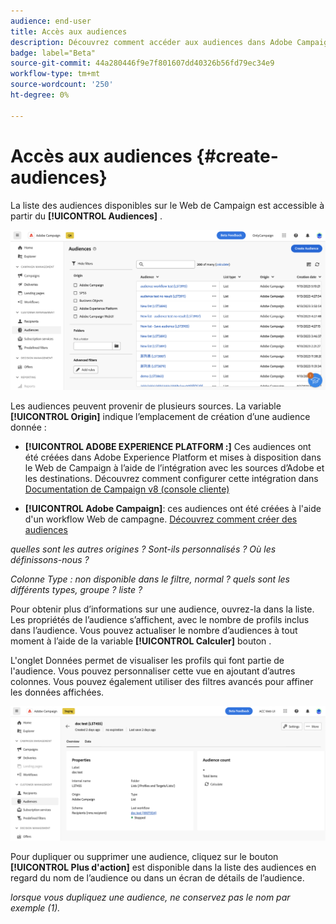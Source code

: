 ```yaml
---
audience: end-user
title: Accès aux audiences
description: Découvrez comment accéder aux audiences dans Adobe Campaign Web
badge: label="Beta"
source-git-commit: 44a280446f9e7f801607dd40326b56fd79ec34e9
workflow-type: tm+mt
source-wordcount: '250'
ht-degree: 0%

---
```



# Accès aux audiences {#create-audiences}

La liste des audiences disponibles sur le Web de Campaign est accessible à partir du **[!UICONTROL Audiences]** .

![](assets/audiences-list.png)

Les audiences peuvent provenir de plusieurs sources. La variable **[!UICONTROL Origin]** indique l’emplacement de création d’une audience donnée :

* **[!UICONTROL ADOBE EXPERIENCE PLATFORM :]** Ces audiences ont été créées dans Adobe Experience Platform et mises à disposition dans le Web de Campaign à l’aide de l’intégration avec les sources d’Adobe et les destinations. Découvrez comment configurer cette intégration dans [Documentation de Campaign v8 (console cliente)](https://experienceleague.adobe.com/docs/campaign/campaign-v8/connect/ac-aep/ac-aep.html)

* **[!UICONTROL Adobe Campaign]**: ces audiences ont été créées à l&#39;aide d&#39;un workflow Web de campagne. [Découvrez comment créer des audiences](create-audiences.md)

*quelles sont les autres origines ? Sont-ils personnalisés ? Où les définissons-nous ?*

*Colonne Type : non disponible dans le filtre, normal ? quels sont les différents types, groupe ? liste ?*

Pour obtenir plus d’informations sur une audience, ouvrez-la dans la liste. Les propriétés de l’audience s’affichent, avec le nombre de profils inclus dans l’audience. Vous pouvez actualiser le nombre d’audiences à tout moment à l’aide de la variable **[!UICONTROL Calculer]** bouton .

L&#39;onglet Données permet de visualiser les profils qui font partie de l&#39;audience. Vous pouvez personnaliser cette vue en ajoutant d’autres colonnes. Vous pouvez également utiliser des filtres avancés pour affiner les données affichées.

![](assets/audiences-details.png)

Pour dupliquer ou supprimer une audience, cliquez sur le bouton **[!UICONTROL Plus d&#39;action]** est disponible dans la liste des audiences en regard du nom de l’audience ou dans un écran de détails de l’audience.

*lorsque vous dupliquez une audience, ne conservez pas le nom par exemple (1).*
